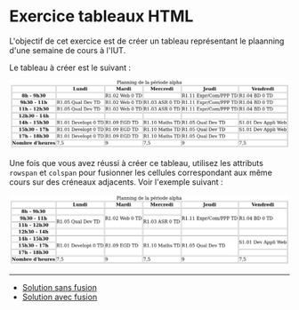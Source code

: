 # Exercice tableaux HTML

L'objectif de cet exercice est de créer un tableau représentant le plaanning
d'une semaine de cours à l'IUT.

Le tableau à créer est le suivant :

![](./tableau-simple.png)

Une fois que vous avez réussi à créer ce tableau, utilisez les attributs
`rowspan` et `colspan` pour fusionner les cellules correspondant aux même cours
sur des créneaux adjacents. Voir l'exemple suivant :

![](./tableau-fusion.png)

<hr />

* [Solution sans fusion](./solution.html)
* [Solution avec fusion](./solution-fusion.html)
